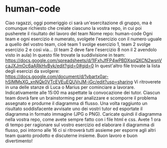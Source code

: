 # human-code

Ciao ragazzi, oggi pomeriggio ci sarà un'esercitazione di gruppo, ma è comunque richiesto che creiate ciascuno la vostra repo, in cui poi pusherete il risultato del lavoro del team
Nome repo: human-code
Ogni team e ogni esercizio è numerato, svolgete l'esercizio con il numero uguale a quello del vostro team, cioè team 1 svolge esercizio 1, team 2 svolge esercizio 2 e così via... (il team 2 deve fare l'esercizio 8 non il 2 avendolo visto in aula)
In questo file trovate la suddivisione in team: https://docs.google.com/spreadsheets/d/1IFxhJfFP4wPBDXsqQXCN2wsnVcaJXJmOc6aARkHvByk/edit?gid=0#gid=0
In quest'altro file trovate la lista degli esercizi da svolgere: https://docs.google.com/document/d/1vbartx0ar-hSIMMsXG_xnNQk0VTcEVEuEQUVrJM-iGc/edit?usp=sharing
Vi ritroverete in una delle stanze di Luca o Marius per cominciare a lavorare. Indicativamente alle 15:00 ma aspettate la convocazione dei tutor.
Ciascun team dovrà fare un brainstorming per analizzare e scomporre il problema assegnato e produrne il diagramma di flusso. Una volta raggiunto un risultato soddisfacente avvisate uno dei vostri tutor ed esportate il diagramma in formato immagine (JPG o PNG). Caricate quindi il diagramma nella vostra repo, come avete sempre fatto con i file html e css.
Avete 1 ora di tempo per ragionare sul vostro esercizio ed elaborare il diagramma di flusso, poi intorno alle 16 ci si ritroverà tutti assieme per esporre agli altri team quanto prodotto e discuterne insieme.
Buon lavoro e buon divertimento!